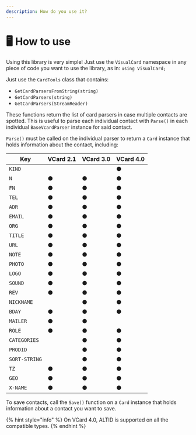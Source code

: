 ```yaml
---
description: How do you use it?
---
```


# 🖥 How to use

Using this library is very simple! Just use the `VisualCard` namespace in any piece of code you want to use the library, as in: `using VisualCard;`

Just use the `CardTools` class that contains:

* `GetCardParsersFromString(string)`
* `GetCardParsers(string)`
* `GetCardParsers(StreamReader)`

These functions return the list of card parsers in case multiple contacts are spotted. This is useful to parse each individual contact with `Parse()` in each individual `BaseVcardParser` instance for said contact.

`Parse()` must be called on the individual parser to return a `Card` instance that holds information about the contact, including:

| Key           | VCard 2.1 | VCard 3.0 | VCard 4.0 |
| ------------- | --------- | --------- | --------- |
| `KIND`        |           |           | ●         |
| `N`           | ●         | ●         | ●         |
| `FN`          | ●         | ●         | ●         |
| `TEL`         | ●         | ●         | ●         |
| `ADR`         | ●         | ●         | ●         |
| `EMAIL`       | ●         | ●         | ●         |
| `ORG`         | ●         | ●         | ●         |
| `TITLE`       | ●         | ●         | ●         |
| `URL`         | ●         | ●         | ●         |
| `NOTE`        | ●         | ●         | ●         |
| `PHOTO`       | ●         | ●         | ●         |
| `LOGO`        | ●         | ●         | ●         |
| `SOUND`       | ●         | ●         | ●         |
| `REV`         | ●         | ●         | ●         |
| `NICKNAME`    |           | ●         | ●         |
| `BDAY`        | ●         | ●         | ●         |
| `MAILER`      | ●         | ●         |           |
| `ROLE`        | ●         | ●         | ●         |
| `CATEGORIES`  |           | ●         | ●         |
| `PRODID`      |           | ●         | ●         |
| `SORT-STRING` |           | ●         | ●         |
| `TZ`          | ●         | ●         | ●         |
| `GEO`         | ●         | ●         | ●         |
| `X-NAME`      | ●         | ●         | ●         |

To save contacts, call the `Save()` function on a `Card` instance that holds information about a contact you want to save.

{% hint style="info" %}
On VCard 4.0, ALTID is supported on all the compatible types.
{% endhint %}

